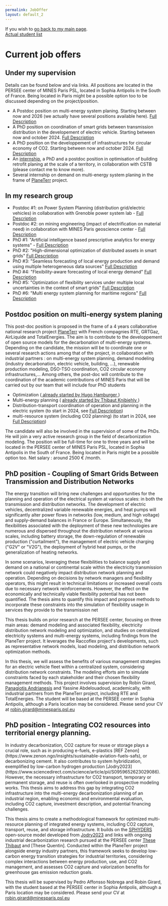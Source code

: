 ```yaml
---
permalink: JobOffer
layout: default_2
---
```


If you wish to [go back to my main page]({{site.url}}/index.html#Available).
<br> 
[Actual student list](https://www.robingirard.eu/StudentList.html)
# Current job offers

## Under my supervision
Details can be found below and via links. All positions are located in the PERSEE center of MINES Paris PSL, located in Sophia Antipolis in the South of France. Being located in Paris might be a possible option too to be discussed depending on the project/position.

 - A Postdoc position on multi-energy system planing. Starting between now and 2026 (we actually have several positions available here). [Full Description](#postdocplanetterr)
 - A PhD position on coordination of smart grids between transmission distribution in the developement of electric vehicle. Starting between now and october 2024. [Full Description](#theseplanetterr3)
 - A PhD position on the developpement of infrastructures for circular economy of CO2.  Starting between now and october 2024. [Full Description](#theseplanetterr4)
 - An [internship](https://www.persee.minesparis.psl.eu/assets/files/internship_2024_Decarbonization_Trajectory_en.pdf), a PhD and a postdoc position in optimisation of building retrofit planing at the scale of a territory, in collaboration with CSTB (please contact me to know more).
 - Several internship on demand on multi-energy system planing in the frame of [PlaneTerr](https://planeterr.fr/) project.

## In my research group
- Postdoc #1:   on Power System Planning (distribution grid/electric vehicles) in collaboration with Grenoble power system lab - [Full Description](https://www.persee.minesparis.psl.eu/Nous-rejoindre/PostDoc-Carnot-Mines-MatElec-PERSEE.pdf/)
- Postdoc #2: on mining engineering (impact of electrification on material need) in collaboration with MINES Paris geoscience center - [Full Description](https://www.geosciences.minesparis.psl.eu/wp-content/uploads/2023/12/231106_PostDocGeosciencesMatElec-1.pdf)
- PhD #1: "Artificial intelligence based prescriptive analytics for energy systems" - [Full Description](https://www.abg.asso.fr/fr/candidatOffres/show/id_offre/114613/job/phd-1-at-mines-paris-in-data-science-energy-artificial-intelligence-based-prescriptive-analytics-for-energy-systems)
- PhD #2: "High-dimensional optimization of distributed assets in smart grids" [Full Description](https://www.abg.asso.fr/fr/candidatOffres/show/id_offre/119694/job/phd-2-at-mines-paris-in-data-science-energy-high-dimensional-optimization-of-distributed-assets-in-smart-grids)
- PhD #3: "Seamless forecasting of local energy production and demand using multiple heterogeneous data sources" [Full Description](https://www.abg.asso.fr/fr/candidatOffres/show/id_offre/119712/job/phd-3-at-mines-paris-in-data-science-energy-seamless-forecasting-of-local-energy-production-and-demand-using-multiple-heterogeneous-data-sources)
- PhD #4: "Flexibility-aware forecasting of local energy demand" [Full Description](https://www.abg.asso.fr/fr/candidatOffres/show/id_offre/119787/job/phd-4-at-mines-paris-in-data-science-energy-flexibility-aware-forecasting-of-local-energy-demand)
- PhD #5: "Optimization of flexibility services under multiple local uncertainties in the context of smart grids" [Full Description](https://www.abg.asso.fr/fr/candidatOffres/show/id_offre/119969/job/phd-5-at-mines-paris-in-data-science-energy-optimization-of-flexibility-services-under-multiple-local-uncertainties-in-the-context-of-smart-grids)
- PhD #6: "Multi energy system planning for maritime regions" [Full Description](https://www.abg.asso.fr/fr/candidatOffres/show/id_offre/119886/job/multi-energy-system-planning-for-maritime-regions)


## Postdoc position on multi-energy system planing
<a id="postdocplanetterr">

This post-doc position is proposed in the frame of a 4 years collaborative national research project [PlaneTerr](https://planeterr.fr/) with French compagnies RTE, GRTGaz, AirLiquide and TotalEnergies.
The aim is to contribute to the developpement of open source models for the decarbonation of multi-energy systems. Depending on the candidate, the mission will be to coordinate one or several research actions among that of the project, in collaboration with industrial partners : on multi-energy system planning, demand modeling (industry decarbonation, electric vehicle, building, ...), renewable production modeling, DSO-TSO coordination, CO2 circular economy infrastructures,... Among others, the post-doc will contribute to the coordination of the academic contributions of MINES Paris that will be carried out by our team that will include four PhD students
- Optimization (<a href="https://www.robingirard.eu/StudentList.html#HugoHamburger">  already started by Hugo Hamburger  </a> )
- Multi-energy planning ( <a href="https://www.robingirard.eu/StudentList.html#ThibautKnibiehly"> already started by Thibaut Knibiehly  </a>)
- Distribution-transport coordination of operation and planning in the electric system (to start in 2024, see [Full Description](#theseplanetterr3))
- multi-resource system (including CO2 planning) (to start in 2024, see [Full Description](#theseplanetterr3))

The candidate will also be involved in the supervision of some of the PhDs. He will join a very active research group in the field of decarbonization modeling. The position will be full-time for one to three years and will be located in the PERSEE center of MINES Paris PSL, located in Sophia Antipolis in the South of France. Being located in Paris might be a possible option too. Net salary : around 2500 € /month.

## PhD position - Coupling of Smart Grids Between Transmission and Distribution Networks
<a id="theseplanetterr3">

The energy transition will bring new challenges and opportunities for the planning and operation of the electrical system at various scales: in both the transmission and distribution networks. The development of electric vehicles, decentralized variable renewable energies, and heat pumps will significantly alter power flows in networks (low, medium, and high voltage) and supply-demand balances in France or Europe. Simultaneously, the flexibilities associated with the deployment of these new technologies are numerous and dispersed throughout the distribution network at various scales, including battery storage, the down-regulation of renewable production ("curtailment"), the management of electric vehicle charging ("G2V" or "V2G"), the deployment of hybrid heat pumps, or the generalization of heating networks.

In some scenarios, leveraging these flexibilities to balance supply and demand on a national or continental scale within the electricity transmission network could negatively impact distribution network planning and operation. Depending on decisions by network managers and flexibility operators, this might result in technical limitations or increased overall costs due to necessary network reinforcements. However, the effect on the economically and technically viable flexibility potential has not been quantified. The thesis aims to quantify this impact and propose methods to incorporate these constraints into the simulation of flexibility usage in services they provide to the transmission net

This thesis builds on prior research at the PERSEE center, focusing on three main areas: demand modeling and associated flexibility, electricity distribution network modeling and optimization, and studies on centralized electricity systems and multi-energy systems, including findings from the PlaneTerr project. It leverages the Raccoflex project's developments, such as representative network models, load modeling, and distribution network optimization methods.

In this thesis, we will assess the benefits of various management strategies for an electric vehicle fleet within a centralized system, considering distribution network constraints. The modeling efforts aim to simulate constraints faced by each stakeholder and their chosen flexibility management methods. This project involves supervision by Robin Girard, [Panagiotis Andrianesis](https://scholar.google.gr/citations?user=JlZUh5wAAAAJ&hl=en) and Yassine Abdelouadoud, academically, with industrial partners from the PlaneTerr project, including RTE and TotalEnergies. The student will be based at the PERSEE center in Sophia Antipolis, although a Paris location may be considered. Please send your CV at robin.girard@minesparis.psl.eu


##  PhD position - Integrating CO2 resources into territorial energy planning.
<a id="theseplanetterr4">
In industry decarbonization, CO2 capture for reuse or storage plays a crucial role, such as in producing e-fuels, e-plastics [REF Zenon](https://www.zenon.ngo/insights/sustainable-aviation-fuels-safs), or decarbonizing cement. It also contributes to system hybridization, exemplified by low-carbon hydrogen production  [Jodry2023](https://www.sciencedirect.com/science/article/pii/S0959652623029086). However, the necessary infrastructure for CO2 transport, temporary or permanent storage, and reuse is often overlooked in prospective modeling works. This thesis aims to address this gap by integrating CO2 infrastructure into the multi-energy decarbonization planning of an industrial region, enabling economic and environmental evaluation, including CO2 capture, investment description, and potential financing challenges.

This thesis aims to create a methodological framework for optimized multi-resource planning of integrated energy systems, including CO2 capture, transport, reuse, and storage infrastructure. It builds on the [SPHYDERS](https://git.persee.mines-paristech.fr/energy-alternatives/operation-and-planning) open-source model developed from [Jodry2023](https://www.sciencedirect.com/science/article/pii/S0959652623029086) and links with ongoing industrial decarbonization research pursued at the PERSEE center [These Thibaut](https://www.robingirard.eu/StudentList.html#ThibautKnibiehly) and [These Quentin]. Conducted within the PlaneTerr project alongside energy industry partners, this framework seeks to develop low-carbon energy transition strategies for industrial territories, considering complex interactions between energy production, use, and CO2 management, and assesses CO2 capture and valorization benefits for greenhouse gas emission reduction goals.


This thesis will be supervised by Pedro Affonsso Nobrega and Robin Girard, with the student based at the PERSEE center in Sophia Antipolis, although a Paris location may be considered. Please send your CV at robin.girard@minesparis.psl.eu
